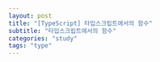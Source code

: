 ```yaml
---
layout: post
title: "[TypeScript] 타입스크립트에서의 함수"
subtitle: "타입스크립트에서의 함수"
categories: "study"
tags: "type"
---
```

